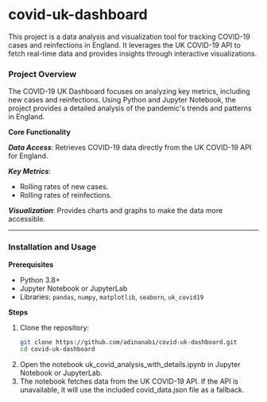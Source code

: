 # covid-uk-dashboard
This project is a data analysis and visualization tool for tracking COVID-19 cases and reinfections in England. It leverages the UK COVID-19 API to fetch real-time data and provides insights through interactive visualizations.

### Project Overview 
The COVID-19 UK Dashboard focuses on analyzing key metrics, including new cases and reinfections. Using Python and Jupyter Notebook, the project provides a detailed analysis of the pandemic's trends and patterns in England.

**Core Functionality**

***Data Access***: Retrieves COVID-19 data directly from the UK COVID-19 API for England.

***Key Metrics***:
- Rolling rates of new cases.
- Rolling rates of reinfections.

***Visualization***: Provides charts and graphs to make the data more accessible.

---
### Installation and Usage 
**Prerequisites**
- Python 3.8+
- Jupyter Notebook or JupyterLab
- Libraries: `pandas`, `numpy`, `matplotlib`, `seaborn`, `uk_covid19`

**Steps**
1. Clone the repository:
   ```bash
   git clone https://github.com/adinanabi/covid-uk-dashboard.git
   cd covid-uk-dashboard
2. Open the notebook uk_covid_analysis_with_details.ipynb in Jupyter Notebook or JupyterLab.
3. The notebook fetches data from the UK COVID-19 API. If the API is unavailable, it will use the included covid_data.json file as a fallback.
 
